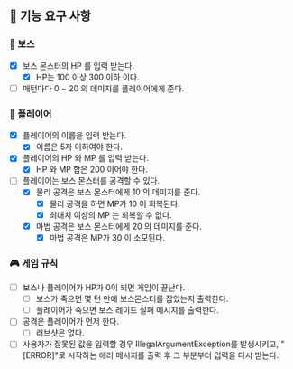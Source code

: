 ## 📝 기능 요구 사항

### 🧟 보스
- [x] 보스 몬스터의 HP 를 입력 받는다.
   - [x] HP는 100 이상 300 이하 이다.
- [ ] 매턴마다 0 ~ 20 의 데미지를 플레이어에게 준다.

### 🤺 플레이어
- [x] 플레이어의 이름을 입력 받는다.
  - [x] 이름은 5자 이하여야 한다.
- [x] 플레이어의 HP 와 MP 를 입력 받는다.
    - [x] HP 와 MP 합은 200 이어야 한다.
- [ ] 플레이어는 보스 몬스터를 공격할 수 있다.
  - [x] 물리 공격은 보스 몬스터에게 10 의 데미지를 준다.
    - [x] 물리 공격을 하면 MP가 10 이 회복된다.
    - [x] 최대치 이상의 MP 는 회복할 수 없다.
  - [x] 마법 공격은 보스 몬스터에게 20 의 데미지를 준다.
    - [x] 마법 공격은 MP가 30 이 소모된다.

### 🎮 게임 규칙
- [ ] 보스나 플레이어가 HP가 0이 되면 게임이 끝난다.
  - [ ] 보스가 죽으면 몇 턴 만에 보스몬스터를 잡았는지 출력한다.
  - [ ] 플레이어가 죽으면 보스 레이드 실패 메시지를 출력한다.
- [ ] 공격은 플레이어가 먼저 한다.
  - [ ] 러브샷은 없다.
- [ ] 사용자가 잘못된 값을 입력할 경우 IllegalArgumentException를 발생시키고, "[ERROR]"로 시작하는 에러 메시지를 출력 후 그 부분부터 입력을 다시 받는다.
